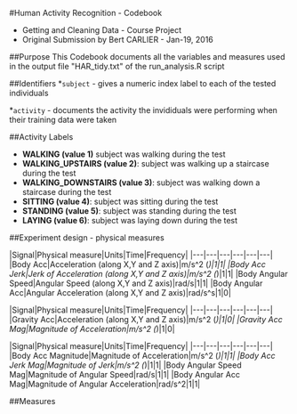 #Human Activity Recognition - Codebook
* Getting and Cleaning Data - Course Project
* Original Submission by Bert CARLIER - Jan-19, 2016

##Purpose
This Codebook documents all the variables and measures used in the output file "HAR_tidy.txt" of the run_analysis.R script

##Identifiers
*`subject` - gives a numeric index label to each of the tested individuals

*`activity` - documents the activity the invididuals were performing when their training data were taken

##Activity Labels
* **WALKING (value 1)**  subject was walking during the test
* **WALKING_UPSTAIRS (value 2)**: subject was walking up a staircase during the test
* **WALKING_DOWNSTAIRS (value 3)**: subject was walking down a staircase during the test
* **SITTING (value 4)**: subject was sitting during the test
* **STANDING (value 5)**: subject was standing during the test
* **LAYING (value 6)**: subject was laying down during the test

##Experiment design - physical measures

|Signal|Physical measure|Units|Time|Frequency|
|---|---|---|---|---|---|
|Body Acc|Acceleration (along X,Y and Z axis)|m/s^2 (*)|1|1|
|Body Acc Jerk|Jerk of Acceleration (along X,Y and Z axis)|m/s^2 (*)|1|1|
|Body Angular Speed|Angular Speed (along X,Y and Z axis)|rad/s|1|1|
|Body Angular Acc|Angular Acceleration (along X,Y and Z axis)|rad/s^s|1|0|

|Signal|Physical measure|Units|Time|Frequency|
|---|---|---|---|---|---|
|Gravity Acc|Acceleration (along X,Y and Z axis)|m/s^2 (*)|1|0|
|Gravity Acc Mag|Magnitude of Acceleration|m/s^2 (*)|1|0|

|Signal|Physical measure|Units|Time|Frequency|
|---|---|---|---|---|---|
|Body Acc Magnitude|Magnitude of Acceleration|m/s^2 (*)|1|1|
|Body Acc Jerk Mag|Magnitude of Jerk|m/s^2 (*)|1|1|
|Body Angular Speed Mag|Magnitude of Angular Speed|rad/s|1|1|
|Body Angular Acc Mag|Magnitude of Angular Acceleration|rad/s^2|1|1|

##Measures




